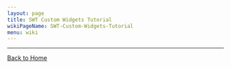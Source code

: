 ```yaml
---
layout: page
title: SWT Custom Widgets Tutorial
wikiPageName: SWT-Custom-Widgets-Tutorial
menu: wiki
---
```


***
[Back to Home]({{site.baseurl}}/eclipse.tutorial/wiki/)
